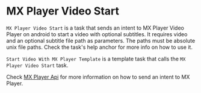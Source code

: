 # MX Player Video Start

`MX Player Video Start` is a task that sends an intent to MX Player Video Player on android to start a video with optional subtitles. It requires video and an optional subtitle file path as parameters. The paths must be absolute unix file paths. Check the task's help anchor for more info on how to use it.

`Start Video With MX Player Template` is a template task that calls the `MX Player Video Start`  task.

Check [MX Player Api](https://sites.google.com/site/mxvpen/api) for more information on how to send an intent to MX Player.
